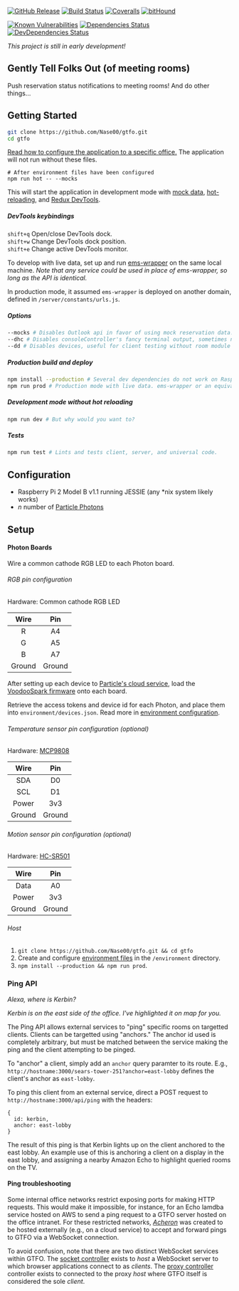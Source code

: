 <!-- Build & code status -->
[![GitHub Release](https://img.shields.io/github/release/Nase00/gtfo.svg?style=flat-square)](https://github.com/Nase00/gtfo/releases)
[![Build Status](https://img.shields.io/travis/Nase00/gtfo/master.svg?style=flat-square)](https://travis-ci.org/Nase00/gtfo)
[![Coveralls](https://img.shields.io/coveralls/Nase00/gtfo.svg?style=flat-square)](https://coveralls.io/github/Nase00/gtfo)
[![bitHound](https://img.shields.io/bithound/code/github/Nase00/gtfo.svg?style=flat-square)](https://www.bithound.io/github/Nase00/gtfo/master/files)

<!-- Dependency status -->
[![Known Vulnerabilities](https://snyk.io/test/github/nase00/gtfo/badge.svg?style=flat-square)](https://snyk.io/test/github/nase00/gtfo)
[![Dependencies Status](https://david-dm.org/nase00/gtfo.svg?style=flat-square)](https://david-dm.org/nase00/gtfo)
[![DevDependencies Status](https://david-dm.org/nase00/gtfo/dev-status.svg?style=flat-square)](https://david-dm.org/nase00/gtfo#info=devDependencies)

*This project is still in early development!*

## Gently Tell Folks Out (of meeting rooms)
Push reservation status notifications to meeting rooms! And do other things...

## Getting Started
```bash
git clone https://github.com/Nase00/gtfo.git
cd gtfo
```
[Read how to configure the application to a specific office.](./environment/README.md) The application will not run without these files.
```
# After environment files have been configured
npm run hot -- --mocks
```
This will start the application in development mode with [mock data](./server/mocks/README.md), [hot-reloading](https://github.com/gaearon/react-transform-boilerplate), and [Redux DevTools](https://github.com/gaearon/redux-devtools).

##### DevTools keybindings
 `shift+q` Open/close DevTools dock.
<br/> `shift+w` Change DevTools dock position.
<br/> `shift+e` Change active DevTools monitor.

To develop with live data, set up and run [ems-wrapper](https://github.com/rishirajsingh90/ews-wrapper) on the same local machine. *Note that any service could be used in place of ems-wrapper, so long as the API is identical.*

In production mode, it assumed `ems-wrapper` is deployed on another domain, defined in `/server/constants/urls.js`.

##### Options
```bash
--mocks # Disables Outlook api in favor of using mock reservation data.
--dhc # Disables consoleController's fancy terminal output, sometimes needed for debugging.
--dd # Disables devices, useful for client testing without room module hardware.
```
##### Production build and deploy
```bash
npm install --production # Several dev dependencies do not work on Raspberry Pi distros.
npm run prod # Production mode with live data. ems-wrapper or an equivalent service must be deployed and defined in environment/config.json!
```
##### Development mode without hot reloading
```bash
npm run dev # But why would you want to?
```

##### Tests
```bash
npm run test # Lints and tests client, server, and universal code.
```

## Configuration

- Raspberry Pi 2 Model B v1.1 running JESSIE (any *nix system likely works)
- *n* number of [Particle Photons](https://store.particle.io)

## Setup

#### Photon Boards
Wire a common cathode RGB LED to each Photon board.

###### RGB pin configuration
Hardware: Common cathode RGB LED

| Wire   | Pin   |
|:------:|:-----:|
| R      | A4    |
| G      | A5    |
| B      | A7    |
| Ground | Ground|

After setting up each device to [Particle's cloud service](https://docs.particle.io/guide/getting-started/start/photon/), load the [VoodooSpark firmware](https://github.com/voodootikigod/voodoospark) onto each board.

Retrieve the access tokens and device id for each Photon, and place them into `environment/devices.json`. Read more in [environment configuration](./environment/README.md).

###### Temperature sensor pin configuration (optional)
Hardware: [MCP9808](https://learn.adafruit.com/adafruit-mcp9808-precision-i2c-temperature-sensor-guide/overview)

| Wire   | Pin   |
|:------:|:-----:|
| SDA    | D0    |
| SCL    | D1    |
| Power  | 3v3   |
| Ground | Ground|

###### Motion sensor pin configuration (optional)
Hardware: [HC-SR501](http://www.instructables.com/id/PIR-Motion-Sensor-Tutorial/)

| Wire   | Pin   |
|:------:|:-----:|
| Data   | A0    |
| Power  | 3v3   |
| Ground | Ground|

###### Host
1. `git clone https://github.com/Nase00/gtfo.git && cd gtfo`
2. Create and configure [environment files](./environment/README.md) in the `/environment` directory.
3. `npm install --production && npm run prod`.

### Ping API
*Alexa, where is Kerbin?*

*Kerbin is on the east side of the office. I've highlighted it on map for you.*

The Ping API allows external services to "ping" specific rooms on targetted clients. Clients can be targetted using "anchors." The anchor id used is completely arbitrary, but must be matched between the service making the ping and the client attempting to be pinged.

To "anchor" a client, simply add an `anchor` query paramter to its route. E.g., `http://hostname:3000/sears-tower-251?anchor=east-lobby` defines the client's anchor as `east-lobby`.

To ping this client from an external service, direct a POST request to `http://hostname:3000/api/ping` with the headers:

```
{
  id: kerbin,
  anchor: east-lobby
}
```

The result of this ping is that Kerbin lights up on the client anchored to the east lobby. An example use of this is anchoring a client on a display in the east lobby, and assigning a nearby Amazon Echo to highlight queried rooms on the TV.

#### Ping troubleshooting
Some internal office networks restrict exposing ports for making HTTP requests. This would make it impossible, for instance, for an Echo lamdba service hosted on AWS to send a ping request to a GTFO server hosted on the office intranet. For these restricted networks, *[Acheron](https://github.com/Nase00/acheron)* was created to be hosted externally (e.g., on a cloud service) to accept and forward pings to GTFO via a WebSocket connection.

To avoid confusion, note that there are two distinct WebSocket services within GTFO. The [socket controller]('./server/controllers/socket') exists to *host* a WebSocket server to which browser applications connect to as *clients*. The [proxy controller]('./server/controllers/proxy') controller exists to connected to the proxy *host* where GTFO itself is considered the sole *client*.
